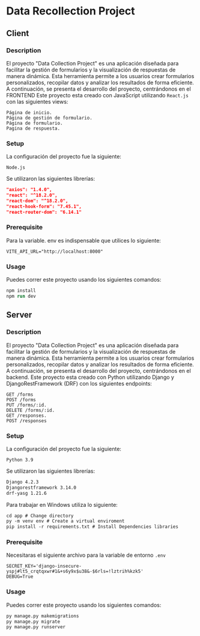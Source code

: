 # Data Recollection Project

## Client

### Description

El proyecto "Data Collection Project" es una aplicación diseñada para facilitar la gestión de formularios y la visualización de respuestas de manera dinámica. Esta herramienta permite a los usuarios crear formularios personalizados, recopilar datos y analizar los resultados de forma eficiente. A continuación, se presenta el desarrollo del proyecto, centrándonos en el FRONTEND
Este proyecto esta creado con JavaScript utilizando `React.js` con las siguientes views:
```
Página de inicio.
Página de gestión de formulario.
Página de formulario.
Pagina de respuesta. 
```

### Setup
La configuración del proyecto fue la siguiente:

`Node.js`

Se utilizaron las siguientes librerías:
```json
"axios": "1.4.0",
"react": "^18.2.0",
"react-dom": "^18.2.0",
"react-hook-form": "7.45.1",
"react-router-dom": "6.14.1"
```


### Prerequisite 
Para la variable. env es indispensable que utilices lo siguiente:
```
VITE_API_URL="http://localhost:8000"
```

### Usage 
Puedes correr este proyecto usando los siguientes comandos:
```ps
npm install 
npm run dev
```

## Server

### Description
El proyecto "Data Collection Project" es una aplicación diseñada para facilitar la gestión de formularios y la visualización de respuestas de manera dinámica. Esta herramienta permite a los usuarios crear formularios personalizados, recopilar datos y analizar los resultados de forma eficiente. A continuación, se presenta el desarrollo del proyecto, centrándonos en el backend.
Este proyecto esta creado con Python utilizando Django y DjangoRestFramework (DRF) con los siguientes endpoints:
```
GET /forms
POST /forms
PUT /forms/:id.
DELETE /forms/:id.
GET /responses.
POST /responses
```

### Setup
La configuración del proyecto fue la siguiente:

`Python 3.9`

Se utilizaron las siguientes librerías:
```txt
Django 4.2.3
Djangorestframework 3.14.0
drf-yasg 1.21.6
```

Para trabajar en Windows utiliza lo siguiente:
```ps
cd app # Change directory
py -m venv env # Create a virtual enviroment
pip install -r requirements.txt # Install Dependencies libraries
```

### Prerequisite 
Necesitaras el siguiente archivo para la variable de entorno `.env`
```
SECRET_KEY='django-insecure-yspj#lt5_crqtqxwr#1&+s6y9x$u38&-$6rls=!lztrih%kzk5'
DEBUG=True
```

### Usage 
Puedes correr este proyecto usando los siguientes comandos:
```ps
py manage.py makemigrations
py manage.py migrate
py manage.py runserver
```